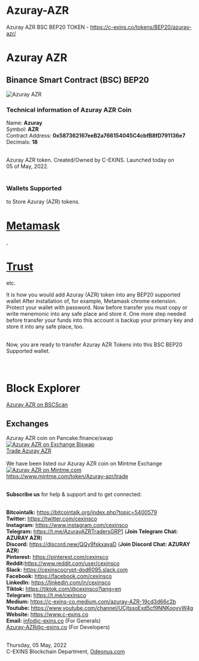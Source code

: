
# Azuray-AZR
Azuray AZR BSC BEP20 TOKEN - https://c-exins.co/tokens/BEP20/azuray-azr/

<h1>Azuray AZR</h1>
<h2>Binance Smart Contract (BSC) BEP20</h2>
<img src="https://c-exins.co/lnkimages/Azuray-AZR-logo-200x200.png" alt="Azuray AZR" title="Azuray AZR" /> <br />


<h3>Technical information of Azuray AZR Coin</h3>

Name: <b>Azuray</b> <br />
Symbol: <b>AZR</b> <br />
Contract Address: <b>0x587362167eeB2a766154045C4cbfB8fD791136e7</b> <br />
Decimals: <b>18</b> <br /> <br />

Azuray AZR token. Created/Owned by C-EXINS. Launched today on <br />
05 of May, 2022. <br />
 <br />

<h3>Wallets Supported</h3> to Store Azuray (AZR) tokens. <br />


<h1><a href="https://microsoftedge.microsoft.com/addons/detail/metamask/ejbalbakoplchlghecdalmeeeajnimhm?hl=en-US" title="Azuray AZR on Metamask">Metamask</a></h1>, <h1><a href="https://trustwallet.com/dl/apk" title="Azuray AZR on Trust Wallet">Trust</a></h1> etc.


It is how you would add Azuray (AZR) token into any BEP20 supported wallet 
After installation of, for example, Metamask chrome extension. Protect your wallet with password. Now before transfer
you must copy or write menemonic into any safe place and store it. One more step needed before transfer your funds into
this account is backup your primary key and store it into any safe place, too. <br /> <br />

Now, you are ready to transfer Azuray AZR Tokens into this BSC BEP20 Supported wallet. <br /> <br /> <br />



<h1>Block Explorer</h1>
<a href="https://bscscan.com/token/0x587362167eeB2a766154045C4cbfB8fD791136e7" title="Azuray AZR block explorer">Azuray AZR on BSCScan</a>



<h2>Exchanges</h2>
Azuray AZR coin on Pancake.finance/swap <br />
<a href="https://exchange.biswap.org/pool#/swap?outputCurrency=0x587362167eeB2a766154045C4cbfB8fD791136e7" title="Trade Azuray AZR on Exchange Biswap">
<img src="https://www.c-exins.co/tokens/ERC20/azuray-azr/images/exchange-biswap-org.png" alt="Azuray AZR on Exchange Biswap" title="Azuray AZR on Exchange Biswap" /> <br/>
Trade Azuray AZR</a> <br/> <br />
We have been listed our Azuray AZR coin on Mintme Exchange <br/>
<a href="https://www.mintme.com/token/Azuray-azr/invite" title="Azuray AZR on Mintme"><img src="https://www.c-exins.co/tokens/BEP20/azuray-azy/images/mintme-exchange.png" alt="Azuray AZR on Mintme.com" title="Azuray AZR on Mintme.com"/></a> <br/>
<a href="https://www.mintme.com/token/Azuray-azr/invite" title="Trade Azuray AZR">https://www.mintme.com/token/Azuray-azr/trade</a><br/><br/>

<b>Subscribe us</b> for help & support and to get connected:<br/><br/>

<b>Bitcointalk:</b> https://bitcointalk.org/index.php?topic=5400579 <br/>
<b>Twitter:</b> https://twitter.com/cexinsco <br/>
<b>Instagram:</b> https://www.instagram.com/cexinsco <br/>
<b>Telegram:</b> https://t.me/AzurayAZRTradersGRP1 (<b>Join Telegram Chat: AZURAY AZR</b>) <br/>
<b>Discord:</b> https://discord.new/QQy9fskxavaD (<b>Join Discord Chat: AZURAY AZR</b>) <br/>
<b>Pinterest:</b> https://pinterest.com/cexinsco <br/>
<b>Reddit:</b>https://www.reddit.com/user/cexinsco <br/>
<b>Slack:</b> https://cexinscocrypt-dod6095.slack.com <br/>
<b>Facebook:</b> https://facebook.com/cexinsco <br/>
<b>LinkedIn:</b> https://linkedin.com/in/cexinsco <br/>
<b>Tiktok:</b> https://tiktok.com/@cexinsco?lang=en <br/>
<b>Telegram:</b> https://t.me/cexinsco <br/>
<b>Medium:</b> https://c-exins-co.medium.com/azuray-AZR-19cd3d66c2b <br/>
<b>Youtube:</b> https://www.youtube.com/channel/UCjtssoExd5cf9NNKooyvW4g <br/>
<b>Website:</b> https://www.c-exins.co <br/>
<b>Email:</b> info@c-exins.co (For Generals) <br/>
              Azuray-AZR@c-exins.co (For Developers) <br/> <br/>


Thursday, 05 May, 2022 <br/>
C-EXINS Blockchain Department, <a href="http://Odeonus.com" title="Odeonus.com">Odeonus.com</a> <br/>

